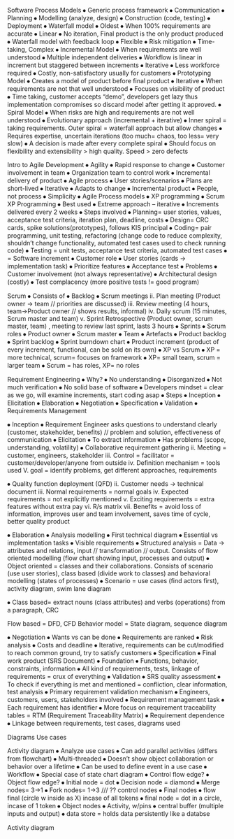 Software Process Models
⦁	Generic process framework
	⦁	Communication
	⦁	Planning
	⦁	Modelling (analyze, design)
	⦁	Construction (code, testing)
	⦁	Deployment 
⦁	Waterfall model
	⦁	Oldest
	⦁	When 100% requirements are accurate
	⦁	Linear
	⦁	No iteration, Final product is the only product produced
⦁	Waterfall model with feedback loop
	⦁	Flexible 
	⦁	Risk mitigation 
	⦁	Time-taking, Complex
⦁	Incremental Model
	⦁	When requirements are well understood
	⦁	Multiple independent deliveries
	⦁	Workflow is linear in increment but staggered between increments
⦁	Iterative 
	⦁	Less workforce required
	⦁	Costly, non-satisfactory usually for customers
⦁	 Prototyping Model
	⦁	Creates a model of product before final product
	⦁	Iterative 
	⦁	When requirements are not that well understood
	⦁	Focuses on visibility of product
	⦁	Time taking, customer accepts “demo”, developers get lazy thus implementation compromises so discard model after getting it approved.
⦁	Spiral Model
	⦁	When risks are high and requirements are not well understood
	⦁	Evolutionary approach (incremental + iterative)
	⦁	Inner spiral = taking requirements. Outer spiral = waterfall approach but allow changes
	⦁	Requires expertise, uncertain iterations (too much= chaos, too less= very slow)
	⦁	A decision is made after every complete spiral
	⦁	 Should focus on flexibility and extensibility > high quality. Speed > zero defects 




Intro to Agile Development
⦁	Agility
	⦁	Rapid response to change
	⦁	Customer involvement in team
	⦁	Organization team to control work
	⦁	Incremental delivery of product
⦁	Agile process
	⦁	User stories/scenarios
	⦁	Plans are short-lived
	⦁	Iterative
	⦁	Adapts to change
	⦁	Incremental product
	⦁	People, not process
	⦁	Simplicity 
⦁	Agile Process models
	⦁	XP programming
	⦁	Scrum 
XP Programming
⦁	Best used
	⦁	Extreme approach – iterative 
	⦁	Increments delivered every 2 weeks
⦁	Steps involved 
	⦁	Planning= user stories, values, acceptance test criteria, iteration plan, deadline, costs
	⦁	Design= CRC cards, spike solutions(prototypes), follows KIS principal
	⦁	Coding= pair programming, unit testing, refactoring (change code to reduce complexity, shouldn’t change functionality, automated test cases used to check running code)
	⦁	Testing = unit tests, acceptance test criteria, automated test cases 
	⦁	= Software increment 
⦁	Customer role
	⦁	User stories (cards -> implementation task)
	⦁	Prioritize features
	⦁	Acceptance test
⦁	Problems 
	⦁	Customer involvement (not always representative)
	⦁	Architectural design (costly)
	⦁	Test complacency (more positive tests != good program)

 
 
 
Scrum
⦁	Consists of
⦁	Backlog 
⦁	Scrum meetings
ii. Plan meeting (Product owner -> team // priorities are discussed)
iii. Review meeting (4 hours, team->Product owner // shows results, informal)
iv. Daily scrum (15 minutes, Scrum master and team)
v. Sprint Retrospective (Product owner, scrum master, team) , meeting to review last sprint, lasts 3 hours
⦁	Sprints
⦁	Scrum roles
⦁	Product owner
⦁	Scrum master
⦁	Team
⦁	Artefacts
⦁	Product backlog
⦁	Sprint backlog
⦁	Sprint burndown chart
⦁	Product increment (product of every increment, functional, can be sold on its own)
⦁	XP vs Scrum
⦁	XP = more technical, scrum=  focuses on framework
⦁	XP= small team, scrum = larger team
⦁	Scrum = has roles, XP= no roles
   
 
Requirement Engineering
⦁	Why?
⦁	No understanding
⦁	Disorganized 
⦁	Not much verification
⦁	No solid base of software
⦁	Developers mindset = clear as we go, will examine increments, start coding asap
⦁	Steps 
⦁	Inception
⦁	Elicitation
⦁	Elaboration
⦁	Negotiation
⦁	Specification
⦁	Validation
⦁	Requirements Management

⦁	Inception
⦁	Requirement Engineer asks questions to understand clearly (customer, stakeholder, benefits) // problem and solution, effectiveness of communication
⦁	Elicitation
⦁	To extract information
⦁	Has problems (scope, understanding, volatility)
⦁	Collaborative requirement gathering
ii. Meeting = customer, engineers, stakeholder
iii. Control = facilitator = customer/developer/anyone from outside
iv. Definition mechanism = tools used 
V. goal = identify problems, get different approaches, requirements

⦁	Quality function deployment (QFD)
ii. Customer needs -> technical document
iii. Normal requirements = normal goals
iv. Expected requirements = not explicitly mentioned
v. Exciting requirements = extra features without extra pay
vi. R/s matrix
vii. Benefits = avoid loss of information, improves user and team involvement, saves time of cycle, better quality product
 
⦁	Elaboration
⦁	Analysis modelling
⦁	First technical diagram
⦁	Essential vs implementation tasks
⦁	Visible requirements
⦁	Structured analysis = Data -> attributes and relations, input // transformation // output. Consists of flow oriented modelling (flow chart showing input, processes and output)
⦁	Object oriented = classes and their collaborations. Consists of scenario (use user stories), class based (divide work to classes) and behavioral modelling (states of processes)
⦁	Scenario = use cases (find actors first), activity diagram, swim lane diagram
   

⦁	Class based= extract nouns (class attributes) and verbs (operations) from a paragraph, CRC 
 
 

Flow based = DFD, CFD
Behavior model = State diagram, sequence diagram
 


 




⦁	Negotiation
⦁	Wants vs can be done
⦁	Requirements are ranked
⦁	Risk analysis
⦁	Costs and deadline
⦁	Iterative, requirements can be cut/modified to reach common ground, try to satisfy customers
⦁	Specification
⦁	Final work product (SRS Document)
⦁	Foundation
⦁	Functions, behavior, constraints, information
⦁	All kind of requirements, tests, linkage of requirements = crux of everything
⦁	Validation
⦁	SRS quality assessment 
⦁	To check if everything is met and mentioned = confliction, clear information, test analysis 
⦁	Primary requirement validation mechanism
⦁	Engineers, customers, users, stakeholders involved 
⦁	Requirement management task
⦁	Each requirement has identifier
⦁	More focus on requirement traceability tables = RTM (Requirement Traceability Matrix) 
⦁	Requirement dependence 
⦁	Linkage between requirements, test cases, diagrams used 

Diagrams
Use cases
 

Activity diagram
⦁	Analyze use cases
⦁	Can add parallel activities (differs from flowchart)
⦁	Multi-threaded
⦁	Doesn’t show object collaboration or behavior over a lifetime
⦁	Can be used to define event in a use case
⦁	Workflow
⦁	Special case of state chart diagram
⦁	Control flow edge?
⦁	Object flow edge?
⦁	Initial node = dot 
⦁	Decision node = diamond
⦁	Merge nodes= 3->1
⦁	Fork nodes= 1->3 /// ?? control nodes
⦁	Final nodes
⦁	flow final (circle w inside as X) incase of all tokens 
⦁	final node = dot in a circle, incase of 1 token
⦁	Object nodes
⦁	Activity, w/pins
⦁	central buffer (multiple inputs and output)
⦁	data store = holds data persistently like a databse

 







Activity diagram











